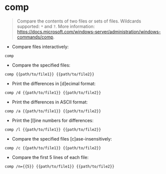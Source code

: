 # comp

> Compare the contents of two files or sets of files. Wildcards supported: `*` and `?`.
> More information: <https://docs.microsoft.com/windows-server/administration/windows-commands/comp>.

- Compare files interactively:

`comp`

- Compare the specified files:

`comp {{path/to/file1}} {{path/to/file2}}`

- Print the differences in [d]ecimal format:

`comp /d {{path/to/file1}} {{path/to/file2}}`

- Print the differences in ASCII format:

`comp /a {{path/to/file1}} {{path/to/file2}}`

- Print the [l]ine numbers for differences:

`comp /l {{path/to/file1}} {{path/to/file2}}`

- Compare the specified files [c]ase-insensitively:

`comp /c {{path/to/file1}} {{path/to/file2}}`

- Compare the first 5 lines of each file:

`comp /n={{5}} {{path/to/file1}} {{path/to/file2}}`
